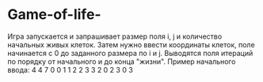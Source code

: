 # Game-of-life-
Игра запускается и запрашивает размер поля i, j и количество начальных живых клеток. Затем нужно ввести координаты клеток, поле начинается с 0 до заданного размера по i и j. Выводятся поля итераций по порядку от начального и до конца "жизни".
Пример начального ввода:
4 4 7
0 0
1 1
2 2
3 3
2 0
2 3
0 3
